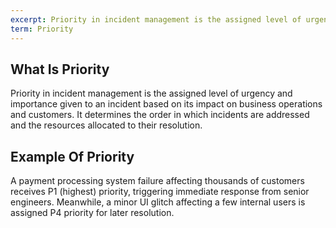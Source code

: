 ```yaml
---
excerpt: Priority in incident management is the assigned level of urgency and importance given to an incident based on its impact on business operations and customers.
term: Priority
---
```

## What Is Priority

Priority in incident management is the assigned level of urgency and importance given to an incident based on its impact on business operations and customers. It determines the order in which incidents are addressed and the resources allocated to their resolution.

## Example Of Priority

A payment processing system failure affecting thousands of customers receives P1 (highest) priority, triggering immediate response from senior engineers. Meanwhile, a minor UI glitch affecting a few internal users is assigned P4 priority for later resolution.